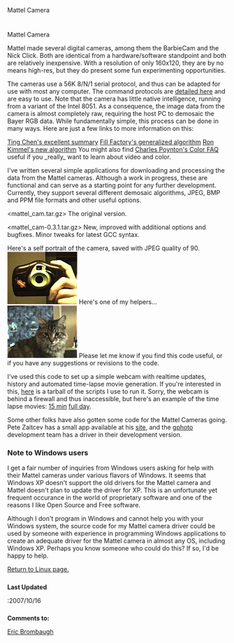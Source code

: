 




Mattel Camera




# 
Mattel Camera



Mattel made several digital cameras, among them the BarbieCam and the Nick Click. Both are identical from a hardware/software standpoint and both are relatively inexpensive. With a resolution of only 160x120, they are by no means high-res, but they do present some fun experimenting opportunities.

The cameras use a 56K 8/N/1 serial protocol, and thus can be adapted for use with most any computer. The command protocols are [detailed here](http://webcam.sourceforge.net/barbie/scicomms.doc) and are easy to use. Note that the camera has little native intelligence, running from a variant of the Intel 8051. As a consequence, the image data from the camera is almost completely raw, requiring the host PC to demosaic the Bayer RGB data. While fundamentally simple, this process can be done in many ways. Here are just a few links to more information on this:

 [Ting Chen's excellent summary](http://www-ise.stanford.edu/~tingchen/main.htm)
 [Fill Factory's generalized algorithm](http://www.fillfactory.com/htm/technology/htm/rgbfaq.htm)
 [Ron Kimmel's new algorithm](http://www.cs.technion.ac.il/~ron/PAPERS/ieee_ip99.ps.gz)
 You might also find  [Charles Poynton's Color FAQ](http://www.poynton.com/notes/colour_and_gamma/ColorFAQ.html) useful if you \_really\_ want to learn about video and color.

I've written several simple applications for downloading and processing the data from the Mattel cameras. Although a work in progress, these are functional and can serve as a starting point for any further development. Currently, they support several different demosaic algorithms, JPEG, BMP and PPM file formats and other useful options.

<mattel_cam.tar.gz> The original version.

<mattel_cam-0.3.1.tar.gz> New, improved
with additional options and bugfixes. Minor tweaks for latest GCC syntax.

Here's a self portrait of the camera, saved with JPEG quality of 90.
![](camera.jpg)
Here's one of my helpers...
![](fritz3.jpg)
Please let me know if you find this code useful, or if you have any suggestions or revisions to the code.

I've used this code to set up a simple webcam with realtime updates, history and automated time-lapse movie generation. If you're interested in this, [here](webcam_scripts.tar.gz) is a tarball of the scripts I use to run it. Sorry, the webcam is behind a firewall and thus inaccessible, but here's an example of the time lapse movies: [15 min](fast_09211345.mpg) [full day](daily_0918.mpg). 

Some other folks have also gotten some code for the Mattel Cameras going. Pete Zaitcev has a small app available at his [site](http://people.redhat.com/zaitcev/linux/), and the [gphoto](http://www.gphoto.org) development team has a driver in their development version.

### Note to Windows users


I get a fair number of inquiries from Windows users asking for help with their Mattel cameras under various flavors of Windows. It seems that Windows XP doesn't support the old drivers for the Mattel camera and Mattel doesn't plan to update the driver for XP. This is an unfortunate yet frequent occurance in the world of proprietary software and one of the reasons I like Open Source and Free software.

Although I don't program in Windows and cannot help you with your Windows system, the source code for my Mattel camera driver could be used by someone with experience in programming Windows applications to create an adequate driver for the Mattel camera in almost any OS, including Windows XP. Perhaps you know someone who could do this? If so, I'd be happy to help.


[Return to Linux page.](index.html)
##### 
**Last Updated**


:2007/10/16
##### 
**Comments to:**


[Eric Brombaugh](mailto:ebrombaugh1@cox.net)




































